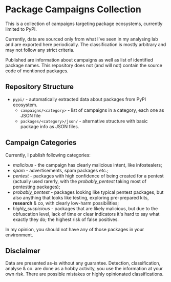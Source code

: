 # Package Campaigns Collection

This is a collection of campaigns targeting package ecosystems, currently limited to PyPI.

Currently, data are sourced only from what I've seen in my analysing lab and are exported here periodically. The classification is mostly arbitrary and may not follow any strict criteria.

Published are information about campaigns as well as list of identified package names. This repository does not (and will not) contain the source code of mentioned packages.

## Repository Structure

* `pypi/` - automatically extracted data about packages from PyPI ecosystem.
  * `campaigns/<category>` - list of campaigns in a category, each one as JSON file
  * `packages/<category>/json/` - alternative structure with basic package info as JSON files.
 
## Campaign Categories

Currently, I publish following categories:

* _malicious_ - the campaign has clearly malicious intent, like infostealers;
* _spam_ - advertisements, spam packages etc.;
* _pentest_ - packages with high confidence of being created for a pentest (actually used rarerly, with the _probably_pentest_ taking most of pentesting packages);
* _probably_pentest_ - packages looking like typical pentest packages, but also anything that looks like testing, exploring pre-prepared kits, **research** & co, with clearly low-harm possibilities;
* _highly_suspicious_ - packages that are likely malicious, but due to the obfuscation level, lack of time or clear indicators it's hard to say what exactly they do; the highest risk of false positives.

In my opinion, you should not have any of those packages in your environment.

## Disclaimer
Data are presented as-is without any guarantee. Detection, classification, analyse & co. are done as a hobby activity, you use the information at your own risk. There are possible mistakes or highly opinionated classifications.
